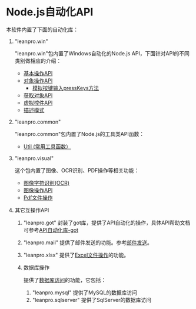 # Node.js自动化API

本软件内置了下面的自动化库：

1. "leanpro.win"

   "leanpro.win"包内置了Windows自动化的Node.js API，下面针对API的不同类别做相应的介绍：

   * [基本操作API](node_basic.md)
   * [对象操作API](node_operations.md)
     * [模拟按键输入pressKeys方法](pressKeys.md)
   * [获取对象API](node_container.md)
   * [虚拟控件API](virtual_api.md)
   * [描述模式](descriptive_mode.md)

2. "leanpro.common"

   "leanpro.common"包内置了Node.js的工具类API函数：
   * [Util (常用工具函数）](util.md)

3. "leanpro.visual"

   这个包内置了图像、OCR识别、PDF操作等相关功能：
   * [图像字符识别(OCR)](ocr.md)
   * [图像操作API](image.md)
   * [Pdf文件操作](/shared/pdf.md)

4. 其它互操作API
   
   1. "leanpro.got"
      封装了got库，提供了API自动化的操作，具体API帮助文档可参考[API自动化库-got](api_got.md)

   2. "leanpro.mail"
      提供了邮件发送的功能。参考[邮件发送](/shared/mailer.md)。

   3. "leanpro.xlsx"
      提供了[Excel文件操作](/shared/excel.md)的功能。

   4. 数据库操作
      
      提供了[数据库访问](/shared/database.md)的功能，它包括：
      1. "leanpro.mysql" 提供了MySQL的数据库访问
      2. "leanpro.sqlserver" 提供了SqlServer的数据库访问



   

